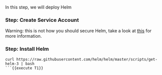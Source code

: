 In this step, we will deploy Helm

### Step: Create Service Account

Warning: this is not how you should secure Helm, take a look at [this](https://github.com/kubernetes/helm/blob/master/docs/securing_installation.md) for more information.

### Step: Install Helm
```
curl https://raw.githubusercontent.com/helm/helm/master/scripts/get-helm-3 | bash
```{{execute T1}}
